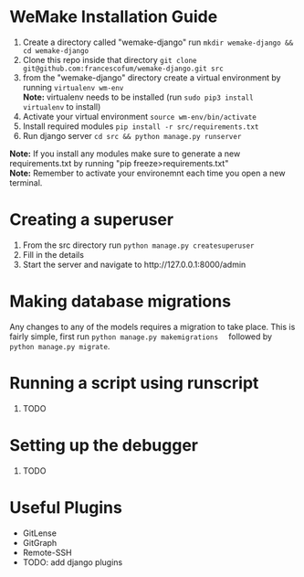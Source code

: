 <h1> WeMake Installation Guide </h1>

<ol>
  <li> Create a directory called "wemake-django" run <code>mkdir wemake-django && cd wemake-django</code> </li>
  <li> Clone this repo inside that directory <code>git clone git@github.com:francescofum/wemake-django.git src</code> </li>
  <li> from the "wemake-django" directory create a virtual environment by running <code>virtualenv wm-env</code> <br><strong>Note:</strong> virtualenv needs to be installed (run <code>sudo pip3 install virtualenv</code> to install) </li>
  <li> Activate your virtual environment <code>source wm-env/bin/activate</code> </li>
  <li> Install required modules <code>pip install -r src/requirements.txt</code> </li>
  <li> Run django server <code>cd src && python manage.py runserver</code> </li>
</ol>

<strong>Note:</strong> If you install any modules make sure to generate a new requirements.txt by running "pip freeze>requirements.txt"
<br>
<strong>Note:</strong> Remember to activate your environemnt each time you open a new terminal.

<h1> Creating a superuser </h1>
<ol> 
  <li> From the src directory run <code>python manage.py createsuperuser</code></li>
  <li> Fill in the details </li>
  <li> Start the server and navigate to http://127.0.0.1:8000/admin </li>
</ol>

<h1> Making database migrations </h1>  
<p> 
  Any changes to any of the models requires a migration to take place. 
  This is fairly simple, first run <code>python manage.py makemigrations <optional application name> </code> followed by <code>python manage.py migrate</code>.
 </p>


<h1> Running a script using runscript </h1>  
<ol>
  <li> TODO </li>
</ol>

<h1> Setting up the debugger </h1> 
<ol>
  <li> TODO </li>
</ol>

<h1>Useful Plugins</h1>
<ul>
  <li>GitLense</li>
  <li>GitGraph</li>
  <li>Remote-SSH</li>
  <li>TODO: add django plugins</li>
</ul>
